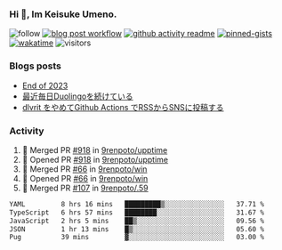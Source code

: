 ### Hi 👋, Im Keisuke Umeno.

<!--
**9renpoto/9renpoto** is a ✨ _special_ ✨ repository because its `README.md` (this file) appears on your GitHub profile.

Here are some ideas to get you started:

- 🔭 I’m currently working on ...
- 🌱 I’m currently learning ...
- 👯 I’m looking to collaborate on ...
- 🤔 I’m looking for help with ...
- 💬 Ask me about ...
- 📫 How to reach me: ...
- 😄 Pronouns: ...
- ⚡ Fun fact: ...
-->

![follow](https://img.shields.io/github/followers/9renpoto?label=Follow&style=social)
[![blog post workflow](https://github.com/9renpoto/9renpoto/actions/workflows/blog.yml/badge.svg)](https://github.com/9renpoto/9renpoto/actions/workflows/blog.yml)
[![github activity readme](https://github.com/9renpoto/9renpoto/actions/workflows/activity.yml/badge.svg)](https://github.com/9renpoto/9renpoto/actions/workflows/activity.yml)
[![pinned-gists](https://github.com/9renpoto/9renpoto/actions/workflows/pin-gist.yml/badge.svg)](https://github.com/9renpoto/9renpoto/actions/workflows/pin-gist.yml)
[![wakatime](https://github.com/9renpoto/9renpoto/actions/workflows/waka-readme-status.yml/badge.svg)](https://github.com/9renpoto/9renpoto/actions/workflows/waka-readme-status.yml)
![visitors](https://komarev.com/ghpvc/?username=9renpoto&label=Profile%20views&color=0e75b6&style=flat)

### Blogs posts

<!-- BLOG-POST-LIST:START -->
- [End of 2023](https://9renpoto.win/entry/2023/12/31/end)
- [最近毎日Duolingoを続けている](https://9renpoto.win/entry/2023/12/05/duolingo)
- [dlvrit をやめてGithub Actions でRSSからSNSに投稿する](https://9renpoto.win/entry/2023/11/12/dlvrit-to-gh-actions)
<!-- BLOG-POST-LIST:END -->

### Activity

<!--START_SECTION:activity-->
1. 🎉 Merged PR [#918](https://github.com/9renpoto/upptime/pull/918) in [9renpoto/upptime](https://github.com/9renpoto/upptime)
2. 💪 Opened PR [#918](https://github.com/9renpoto/upptime/pull/918) in [9renpoto/upptime](https://github.com/9renpoto/upptime)
3. 🎉 Merged PR [#66](https://github.com/9renpoto/win/pull/66) in [9renpoto/win](https://github.com/9renpoto/win)
4. 💪 Opened PR [#66](https://github.com/9renpoto/win/pull/66) in [9renpoto/win](https://github.com/9renpoto/win)
5. 🎉 Merged PR [#107](https://github.com/9renpoto/.59/pull/107) in [9renpoto/.59](https://github.com/9renpoto/.59)
<!--END_SECTION:activity-->

<!--START_SECTION:waka-->

```txt
YAML         8 hrs 16 mins   █████████▒░░░░░░░░░░░░░░░   37.71 %
TypeScript   6 hrs 57 mins   ████████░░░░░░░░░░░░░░░░░   31.67 %
JavaScript   2 hrs 5 mins    ██▒░░░░░░░░░░░░░░░░░░░░░░   09.56 %
JSON         1 hr 13 mins    █▒░░░░░░░░░░░░░░░░░░░░░░░   05.60 %
Pug          39 mins         ▓░░░░░░░░░░░░░░░░░░░░░░░░   03.00 %
```

<!--END_SECTION:waka-->
